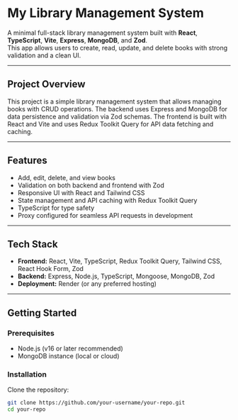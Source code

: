 # My Library Management System

A minimal full-stack library management system built with **React**, **TypeScript**, **Vite**, **Express**, **MongoDB**, and **Zod**.  
This app allows users to create, read, update, and delete books with strong validation and a clean UI.

---

## Project Overview

This project is a simple library management system that allows managing books with CRUD operations. The backend uses Express and MongoDB for data persistence and validation via Zod schemas. The frontend is built with React and Vite and uses Redux Toolkit Query for API data fetching and caching.

---

## Features

- Add, edit, delete, and view books
- Validation on both backend and frontend with Zod
- Responsive UI with React and Tailwind CSS
- State management and API caching with Redux Toolkit Query
- TypeScript for type safety
- Proxy configured for seamless API requests in development

---

## Tech Stack

- **Frontend:** React, Vite, TypeScript, Redux Toolkit Query, Tailwind CSS, React Hook Form, Zod
- **Backend:** Express, Node.js, TypeScript, Mongoose, MongoDB, Zod
- **Deployment:** Render (or any preferred hosting)

---

## Getting Started

### Prerequisites

- Node.js (v16 or later recommended)
- MongoDB instance (local or cloud)

### Installation

Clone the repository:

```bash
git clone https://github.com/your-username/your-repo.git
cd your-repo
